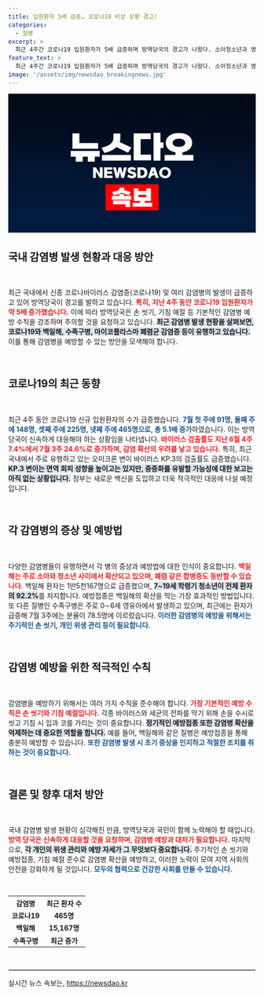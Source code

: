 ```yaml
---
title: 입원환자 5배 급증… 코로나19 비상 상황 경고!
categories:
  - 질병
excerpt: >
  최근 4주간 코로나19 입원환자가 5배 급증하며 방역당국의 경고가 나왔다. 소아청소년과 영유아 사이에서 백일해, 수족구병 등 감염병도 확산 중이다. 감염 예방수칙 준수가 절실하다!
feature_text: >
  최근 4주간 코로나19 입원환자가 5배 급증하며 방역당국의 경고가 나왔다. 소아청소년과 영유아 사이에서 백일해, 수족구병 등 감염병도 확산 중이다. 감염 예방수칙 준수가 절실하다!
image: '/assets/img/newsdao_breakingnews.jpg'
---
```


<p><img src="/assets/img/newsdao_breakingnews.jpg" alt="cryptoinkorea 속보" /></p>

<h2 data-ke-size="size26">국내 감염병 발생 현황과 대응 방안</h2>

<p data-ke-size="size16">&nbsp;</p>

<p>최근 국내에서 신종 코로나바이러스 감염증(코로나19) 및 여러 감염병의 발생이 급증하고 있어 방역당국이 경고를 발하고 있습니다. <b><span style="color: #ee2323;">특히, 지난 4주 동안 코로나19 입원환자가 약 5배 증가했습니다.</span></b> 이에 따라 방역당국은 손 씻기, 기침 예절 등 기본적인 감염병 예방 수칙을 강조하며 주의할 것을 요청하고 있습니다. <b><span style="background-color: #21538527;">최근 감염병 발생 현황을 살펴보면, 코로나19와 백일해, 수족구병, 마이코플라스마 폐렴균 감염증 등이 유행하고 있습니다.</span></b> 이를 통해 감염병을 예방할 수 있는 방안을 모색해야 합니다.</p>

<p data-ke-size="size16">&nbsp;</p>

<h2 data-ke-size="size26">코로나19의 최근 동향</h2>

<p data-ke-size="size16">&nbsp;</p>

<p>최근 4주 동안 코로나19 신규 입원환자의 수가 급증했습니다. <b><span style="color: #1a5490;">7월 첫 주에 91명, 둘째 주에 148명, 셋째 주에 225명, 넷째 주에 465명으로, 총 5.1배 증가</span></b>하였습니다. 이는 방역당국이 신속하게 대응해야 하는 상황임을 나타냅니다. <b><span style="color: #ee2323;">바이러스 검출률도 지난 6월 4주 7.4%에서 7월 3주 24.6%로 증가하며, 감염 확산의 우려를 낳고 있습니다.</span></b> 특히, 최근 국내에서 주로 유행하고 있는 오미크론 변이 바이러스 KP.3의 검출률도 급증했습니다. <b><span style="background-color: #21538527;">KP.3 변이는 면역 회피 성향을 높이고는 있지만, 중증화를 유발할 가능성에 대한 보고는 아직 없는 상황입니다.</span></b> 정부는 새로운 백신을 도입하고 더욱 적극적인 대응에 나설 예정입니다.</p>

<p data-ke-size="size16">&nbsp;</p>

<h2 data-ke-size="size26">각 감염병의 증상 및 예방법</h2>

<p data-ke-size="size16">&nbsp;</p>

<p>다양한 감염병들이 유행하면서 각 병의 증상과 예방법에 대한 인식이 중요합니다. <b><span style="color: #ee2323;">백일해는 주로 소아와 청소년 사이에서 확산되고 있으며, 폐렴 같은 합병증도 동반할 수 있습니다.</span></b> 백일해 환자는 1만5천167명으로 급증했으며, <b><span style="background-color: #21538527;">7~19세 학령기 청소년이 전체 환자의 92.2%</span></b>를 차지합니다. 예방접종은 백일해의 확산을 막는 가장 효과적인 방법입니다. 또 다른 질병인 수족구병은 주로 0∼6세 영유아에서 발생하고 있으며, 최근에는 환자가 급증해 7월 3주에는 분율이 78.5명에 이르렀습니다. <b><span style="color: #1a5490;">이러한 감염병의 예방을 위해서는 주기적인 손 씻기, 개인 위생 관리 등이 필요합니다.</span></b></p>

<p data-ke-size="size16">&nbsp;</p>

<h2 data-ke-size="size26">감염병 예방을 위한 적극적인 수칙</h2>

<p data-ke-size="size16">&nbsp;</p>

<p>감염병을 예방하기 위해서는 여러 가지 수칙을 준수해야 합니다. <b><span style="color: #ee2323;">가장 기본적인 예방 수칙은 손 씻기와 기침 예절입니다.</span></b> 각종 바이러스와 세균의 전파를 막기 위해 손을 수시로 씻고 기침 시 입과 코를 가리는 것이 중요합니다. <b><span style="background-color: #21538527;">정기적인 예방접종 또한 감염병 확산을 억제하는 데 중요한 역할을 합니다.</span></b> 예를 들어, 백일해와 같은 질병은 예방접종을 통해 충분히 예방할 수 있습니다. <b><span style="color: #1a5490;">또한 감염병 발생 시 초기 증상을 인지하고 적절한 조치를 취하는 것이 중요합니다.</span></b></p>

<p data-ke-size="size16">&nbsp;</p>

<h2 data-ke-size="size26">결론 및 향후 대처 방안</h2>

<p data-ke-size="size16">&nbsp;</p>

<p>국내 감염병 발생 현황이 심각해진 만큼, 방역당국과 국민이 함께 노력해야 할 때입니다. <b><span style="color: #ee2323;">방역 당국은 신속하게 대응할 것을 요청하며, 감염병 예방과 대처가 필요합니다.</span></b> 마지막으로, <b><span style="background-color: #21538527;">각 개인의 위생 관리와 예방 자세가 그 무엇보다 중요합니다.</span></b> 주기적인 손 씻기와 예방접종, 기침 예절 준수로 감염병 확산을 예방하고, 이러한 노력이 모여 지역 사회의 안전을 강화하게 될 것입니다. <b><span style="color: #1a5490;">모두의 협력으로 건강한 사회를 만들 수 있습니다.</span></b></p>

<p data-ke-size="size16">&nbsp;</p>

<table style="width: 100%;">
  <tr>
    <th style="text-align: center;">감염병</th>
    <th style="text-align: center;">최근 환자 수</th>
  </tr>
  <tr>
    <td style="text-align: center; height: 17px;"><b>코로나19</b></td>
    <td style="text-align: center; height: 17px;"><b>465명</b></td>
  </tr>
  <tr>
    <td style="text-align: center; height: 17px;"><b>백일해</b></td>
    <td style="text-align: center; height: 17px;"><b>15,167명</b></td>
  </tr>
  <tr>
    <td style="text-align: center; height: 17px;"><b>수족구병</b></td>
    <td style="text-align: center; height: 17px;"><b>최근 증가</b></td>
  </tr>
</table>

<p data-ke-size="size16">&nbsp;</p>

<hr style="border: 1px solid #ccc;"/>
실시간 뉴스 속보는, <a href="https://newsdao.kr" rel="dofollow">https://newsdao.kr</a>


